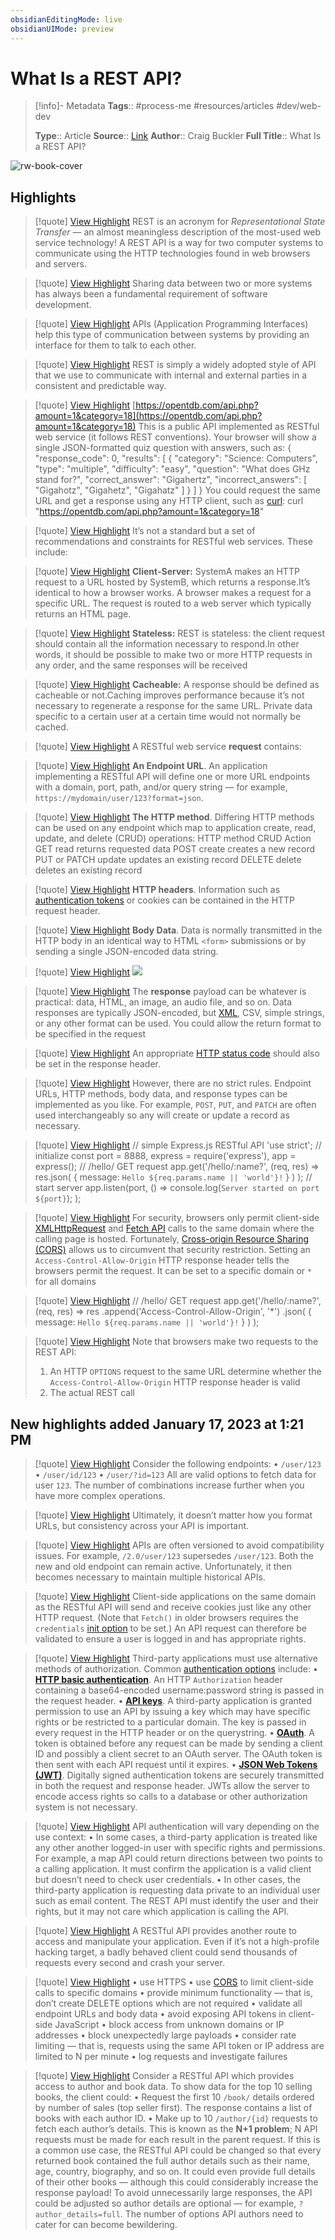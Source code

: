 ```yaml
---
obsidianEditingMode: live
obsidianUIMode: preview
---
```

# What Is a REST API?

> [!info]- Metadata
> **Tags**:: #process-me #resources/articles #dev/web-dev
> 
> **Type**:: Article
> **Source**:: [Link](https://www.sitepoint.com/rest-api/)
> **Author**:: Craig Buckler
> **Full Title**:: What Is a REST API?

![rw-book-cover](https://uploads.sitepoint.com/wp-content/uploads/2020/02/1661396237rest-api.jpg)

## Highlights

> [!quote] [View Highlight](https://read.readwise.io/read/01gq0bj13gch3sc7ghakbt4f51)
> REST is an acronym for *Representational State Transfer* — an almost meaningless description of the most-used web service technology! A REST API is a way for two computer systems to communicate using the HTTP technologies found in web browsers and servers.


> [!quote] [View Highlight](https://read.readwise.io/read/01gq0bp7r5rk43d0dwtaznz25d)
> Sharing data between two or more systems has always been a fundamental requirement of software development.


> [!quote] [View Highlight](https://read.readwise.io/read/01gq0bpgqp00dkdge11hxt4m9s)
> APIs (Application Programming Interfaces) help this type of communication between systems by providing an interface for them to talk to each other.


> [!quote] [View Highlight](https://read.readwise.io/read/01gq0bpyyy20kf1fb07yd50ttc)
> REST is simply a widely adopted style of API that we use to communicate with internal and external parties in a consistent and predictable way.


> [!quote] [View Highlight](https://read.readwise.io/read/01gq0bw6718wgjy93hfnnverzd)
> [https://opentdb.com/api.php?amount=1&category=18](https://opentdb.com/api.php?amount=1&category=18)
> This is a public API implemented as RESTful web service (it follows REST conventions). Your browser will show a single JSON-formatted quiz question with answers, such as:
> {
> "response_code": 0,
> "results": [
> {
> "category": "Science: Computers",
> "type": "multiple",
> "difficulty": "easy",
> "question": "What does GHz stand for?",
> "correct_answer": "Gigahertz",
> "incorrect_answers": [
> "Gigahotz",
> "Gigahetz",
> "Gigahatz"
> ]
> }
> ]
> }
> You could request the same URL and get a response using any HTTP client, such as [curl](https://curl.haxx.se/):
> curl "https://opentdb.com/api.php?amount=1&category=18"


> [!quote] [View Highlight](https://read.readwise.io/read/01gq0c0h29e2598pqwh4fg2rtd)
> It’s not a standard but a set of recommendations and constraints for RESTful web services. These include:


> [!quote] [View Highlight](https://read.readwise.io/read/01gq0c7f67k3d99kac84r4hema)
> **Client-Server:** SystemA makes an HTTP request to a URL hosted by SystemB, which returns a response.It’s identical to how a browser works. A browser makes a request for a specific URL. The request is routed to a web server which typically returns an HTML page.


> [!quote] [View Highlight](https://read.readwise.io/read/01gq0c7vm88wgm21esbfh1w1d6)
> **Stateless:** REST is stateless: the client request should contain all the information necessary to respond.In other words, it should be possible to make two or more HTTP requests in any order, and the same responses will be received


> [!quote] [View Highlight](https://read.readwise.io/read/01gq0c8sx2qafnjvh1wxg7z986)
> **Cacheable:** A response should be defined as cacheable or not.Caching improves performance because it’s not necessary to regenerate a response for the same URL. Private data specific to a certain user at a certain time would not normally be cached.


> [!quote] [View Highlight](https://read.readwise.io/read/01gq0camvm7b5xzwx46wv1stbv)
> A RESTful web service **request** contains:


> [!quote] [View Highlight](https://read.readwise.io/read/01gq0cav84k3hzk78cjr4deg27)
> **An Endpoint URL**. An application implementing a RESTful API will define one or more URL endpoints with a domain, port, path, and/or query string — for example, `https://mydomain/user/123?format=json`.


> [!quote] [View Highlight](https://read.readwise.io/read/01gq0cdbvahnpck7fqnps9m3w9)
> **The HTTP method**. Differing HTTP methods can be used on any endpoint which map to application create, read, update, and delete (CRUD) operations: 
> HTTP method
> CRUD
> Action
> GET
> read
> returns requested data
> POST
> create
> creates a new record
> PUT or PATCH
> update
> updates an existing record
> DELETE
> delete
> deletes an existing record


> [!quote] [View Highlight](https://read.readwise.io/read/01gq0ceebqjcvaabqc73ra6zq6)
> **HTTP headers**. Information such as [authentication tokens](https://www.sitepoint.com/rest-api/#restapiauthentication) or cookies can be contained in the HTTP request header.


> [!quote] [View Highlight](https://read.readwise.io/read/01gq0cetqme9hk6vtqg3nk6rxp)
> **Body Data**. Data is normally transmitted in the HTTP body in an identical way to HTML `<form>` submissions or by sending a single JSON-encoded data string.


> [!quote] [View Highlight](https://read.readwise.io/read/01gq0cf9n3j0d8ccnx2d4f41np)
> ![](https://uploads.sitepoint.com/wp-content/uploads/2022/08/1661749125REST-API-Request.png)


> [!quote] [View Highlight](https://read.readwise.io/read/01gq0chtxbvk9mckc6qcvsbawa)
> The **response** payload can be whatever is practical: data, HTML, an image, an audio file, and so on. Data responses are typically JSON-encoded, but [XML](https://www.sitepoint.com/really-good-introduction-xml/), CSV, simple strings, or any other format can be used. You could allow the return format to be specified in the request


> [!quote] [View Highlight](https://read.readwise.io/read/01gq0ck9q1sjzxwh8yxa5t32n4)
> An appropriate [HTTP status code](https://developer.mozilla.org/docs/Web/HTTP/Status) should also be set in the response header.


> [!quote] [View Highlight](https://read.readwise.io/read/01gq0cmjjptsd40jwmct8z3f0t)
> However, there are no strict rules. Endpoint URLs, HTTP methods, body data, and response types can be implemented as you like. For example, `POST`, `PUT`, and `PATCH` are often used interchangeably so any will create or update a record as necessary.


> [!quote] [View Highlight](https://read.readwise.io/read/01gq0d002b53nevv94r9c01djh)
> // simple Express.js RESTful API 'use strict'; // initialize const port = 8888, express = require('express'), app = express(); // /hello/ GET request app.get('/hello/:name?', (req, res) => res.json( { message: `Hello ${req.params.name || 'world'}!` } ) ); // start server app.listen(port, () => console.log(`Server started on port ${port}`); );


> [!quote] [View Highlight](https://read.readwise.io/read/01gq0d90qctw6cbagbpy9wwgj0)
> For security, browsers only permit client-side [XMLHttpRequest](https://developer.mozilla.org/docs/Web/API/XMLHttpRequest) and [Fetch API](https://www.sitepoint.com/introduction-to-the-fetch-api/) calls to the same domain where the calling page is hosted.
> Fortunately, [Cross-origin Resource Sharing (CORS)](https://developer.mozilla.org/docs/Web/HTTP/CORS) allows us to circumvent that security restriction. Setting an `Access-Control-Allow-Origin` HTTP response header tells the browsers permit the request. It can be set to a specific domain or `*` for all domains


> [!quote] [View Highlight](https://read.readwise.io/read/01gq0d9q9zqwf3rtabh2ag4wq0)
> // /hello/ GET request app.get('/hello/:name?', (req, res) => res .append('Access-Control-Allow-Origin', '*') .json( { message: `Hello ${req.params.name || 'world'}!` } ) );


> [!quote] [View Highlight](https://read.readwise.io/read/01gq0dbycwe9pe4tjwa4gpvfpx)
> Note that browsers make two requests to the REST API:
> 1. An HTTP `OPTIONS` request to the same URL determine whether the `Access-Control-Allow-Origin` HTTP response header is valid
> 2. The actual REST call

## New highlights added January 17, 2023 at 1:21 PM

> [!quote] [View Highlight](https://read.readwise.io/read/01gq0dgjfqj2dert1t10xzv8ff)
> Consider the following endpoints:
> • `/user/123`
> • `/user/id/123`
> • `/user/?id=123`
> All are valid options to fetch data for user `123`. The number of combinations increase further when you have more complex operations.


> [!quote] [View Highlight](https://read.readwise.io/read/01gq0dh9mt92gd00gpzr4yen2t)
> Ultimately, it doesn’t matter how you format URLs, but consistency across your API is important.


> [!quote] [View Highlight](https://read.readwise.io/read/01gq0dnxt4fz49q9krm6nwhkw1)
> APIs are often versioned to avoid compatibility issues. For example, `/2.0/user/123` supersedes `/user/123`. Both the new and old endpoint can remain active. Unfortunately, it then becomes necessary to maintain multiple historical APIs.


> [!quote] [View Highlight](https://read.readwise.io/read/01gq0dqp4bd55g9v4rr28t5zav)
> Client-side applications on the same domain as the RESTful API will send and receive cookies just like any other HTTP request. (Note that `Fetch()` in older browsers requires the `credentials` [init option](https://developer.mozilla.org/docs/Web/API/WindowOrWorkerGlobalScope/fetch#Parameters) to be set.) An API request can therefore be validated to ensure a user is logged in and has appropriate rights.


> [!quote] [View Highlight](https://read.readwise.io/read/01gq0dr6vebnt0j2d3t9hm6gpc)
> Third-party applications must use alternative methods of authorization. Common [authentication options](https://swagger.io/docs/specification/authentication/) include:
> • **[HTTP basic authentication](https://swagger.io/docs/specification/authentication/basic-authentication/)**. An HTTP `Authorization` header containing a base64-encoded username:password string is passed in the request header.
> • **[API keys](https://swagger.io/docs/specification/authentication/api-keys/)**. A third-party application is granted permission to use an API by issuing a key which may have specific rights or be restricted to a particular domain. The key is passed in every request in the HTTP header or on the querystring.
> • **[OAuth](https://oauth.net/)**. A token is obtained before any request can be made by sending a client ID and possibly a client secret to an OAuth server. The OAuth token is then sent with each API request until it expires.
> • **[JSON Web Tokens (JWT)](https://jwt.io/)**. Digitally signed authentication tokens are securely transmitted in both the request and response header. JWTs allow the server to encode access rights so calls to a database or other authorization system is not necessary.


> [!quote] [View Highlight](https://read.readwise.io/read/01gq0dsgcxtz49yhn783qxbf00)
> API authentication will vary depending on the use context:
> • In some cases, a third-party application is treated like any other another logged-in user with specific rights and permissions. For example, a map API could return directions between two points to a calling application. It must confirm the application is a valid client but doesn’t need to check user credentials.
> • In other cases, the third-party application is requesting data private to an individual user such as email content. The REST API must identify the user and their rights, but it may not care which application is calling the API.


> [!quote] [View Highlight](https://read.readwise.io/read/01gq0dtzezvrq5a1ewmx5zcxxk)
> A RESTful API provides another route to access and manipulate your application. Even if it’s not a high-profile hacking target, a badly behaved client could send thousands of requests every second and crash your server.


> [!quote] [View Highlight](https://read.readwise.io/read/01gq0dvbdtk6hf35crp7j1cfnx)
> • use HTTPS
> • use [CORS](https://www.sitepoint.com/rest-api/#clientsiderestrequestsandcors) to limit client-side calls to specific domains
> • provide minimum functionality — that is, don’t create DELETE options which are not required
> • validate all endpoint URLs and body data
> • avoid exposing API tokens in client-side JavaScript
> • block access from unknown domains or IP addresses
> • block unexpectedly large payloads
> • consider rate limiting — that is, requests using the same API token or IP address are limited to N per minute
> • log requests and investigate failures


> [!quote] [View Highlight](https://read.readwise.io/read/01gq0e1de11wprn84g4f9b9q8y)
> Consider a RESTful API which provides access to author and book data. To show data for the top 10 selling books, the client could:
> • Request the first 10 `/book/` details ordered by number of sales (top seller first). The response contains a list of books with each author ID.
> • Make up to 10 `/author/{id}` requests to fetch each author’s details.
> This is known as the **N+1 problem**; N API requests must be made for each result in the parent request.
> If this is a common use case, the RESTful API could be changed so that every returned book contained the full author details such as their name, age, country, biography, and so on. It could even provide full details of their other books — although this could considerably increase the response payload!
> To avoid unnecessarily large responses, the API could be adjusted so author details are optional — for example, `?author_details=full`. The number of options API authors need to cater for can become bewildering.


